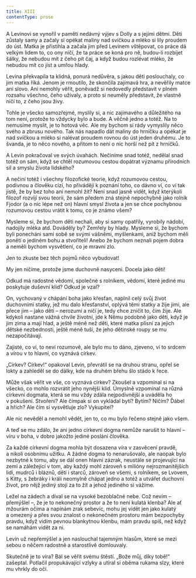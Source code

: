 ```yaml
---
title: XIII
contentType: prose
---
```


<section>

A Levinovi se vynořil v paměti nedávný výjev s Dolly a s jejími dětmi. Děti zůstaly samy a začaly si opékat maliny nad svíčkou a mléko si lily proudem do úst. Matka je přistihla a začala jim před Levinem vštěpovat, co práce dá velkým lidem to, co ony ničí, že ta práce se koná pro ně, budou-li rozbíjet šálky, že nebudou mít z čeho pít čaj, a když budou rozlévat mléko, že nebudou mít co jíst a umřou hlady.

Levina překvapila ta klidná, ponurá nedůvěra, s jakou děti poslouchaly, co jim matka říká. Jenom je rmoutilo, že skončila zajímavá hra, a nevěřily matce ani slovo. Ani nemohly věřit, poněvadž si nedovedly představit v plném rozsahu všechno, čeho užívaly, a proto si neuměly představit, že vlastně ničí to, z čeho jsou živy.

Tohle je všecko samozřejmé, myslily si, a nic zajímavého a důležitého na tom není, protože to vždycky bylo a bude. A věčně jedno a totéž. Na to nemusíme myslit, je to hotová věc. Ale my bychom si rády vymyslily něco svého a zbrusu nového. Tak nás napadlo dát maliny do hrníčku a opékat je nad svíčkou a mléko si nalévat proudem rovnou do úst jeden druhému. Je to švanda, je to něco nového, a přitom to není o nic horší než pít z hrníčků.

A Levin pokračoval ve svých úvahách. Nečiníme snad totéž, nedělal snad totéž on sám, když se chtěl rozumovou cestou dopátrat významu přírodních sil a smyslu života lidského?

A nečiní totéž i všechny filozofické teorie, když rozumovou cestou, podivnou a člověku cizí, ho přivádějí k poznání toho, co dávno ví, co ví tak jistě, že by bez toho ani nemohl žít? Není snad jasně vidět, když kterýkoli filozof rozvíjí svou teorii, že sám předem zná stejně nepochybně jako rolník Fjodor (a o nic lépe než on) hlavní smysl života a jen se chce pochybnou rozumovou cestou vrátit k tomu, co je známo všem?

Mysleme si, že bychom děti nechali, aby si samy opatřily, vyrobily nádobí, nadojily mléka atd. Dováděly by? Zemřely by hlady. Mysleme si, že bychom byli ponecháni sami sobě se svými vášněmi, myšlenkami, aniž bychom měli ponětí o jediném bohu a stvořiteli! Anebo že bychom neznali pojem dobra a neměli bychom vysvětlení, co je mravní zlo.

Jen to zkuste bez těch pojmů něco vybudovat!

My jen ničíme, protože jsme duchovně nasyceni. Docela jako děti!

Odkud má radostné vědomí, společné s rolníkem, vědomí, které jediné mu poskytuje duševní klid? Odkud je vzal?

On, vychovaný v chápání boha jako křesťan, naplnil celý svůj život duchovními statky, jež mu dalo křesťanství, oplývá těmi statky a žije jimi, ale přece jim – jako děti – nerozumí a ničí je, tedy chce zničit to, čím žije. Ale kdykoli nastane vážná chvíle životní, jde k Němu podobně jako děti, když je jim zima a mají hlad, a ještě méně než děti, které matka plísní za jejich dětské nezbednosti, ještě méně tuší, že jeho dětinské roupy se mu nezapočítávají.

Zajisté, co ví, to neví rozumově, ale bylo mu to dáno, zjeveno, ví to srdcem a vírou v to hlavní, co vyznává církev.

„Církev? Církev!“ opakoval Levin, převrátil se na druhou stranu, opřel se lokty a zahleděl se do dálky, kde na druhém břehu šlo stádo k řece.

Může však věřit ve vše, co vyznává církev? Zkoušel a vzpomínal si na všecko, co mohlo rozvrátit jeho nynější klid. Úmyslně vzpomínal na různá církevní dogmata, která se mu vždy zdála nejpodivnější a uváděla ho v pokušení. Stvoření? Ale čímpak si on vykládal bytí? Bytím? Ničím? Ďábel a hřích? Ale čím si vysvětluje zlo? Vykupitel?

Ale nic nevěděl a nemohl vědět, jen to, co mu bylo řečeno stejně jako všem.

A teď se mu zdálo, že ani jedno církevní dogma nemůže narušit to hlavní – víru v boha, v dobro jakožto jediné poslání člověka.

Za každé církevní dogma mohla být dosazena víra v zasvěcení pravdě, a nikoli osobnímu užitku. A žádné dogma to nenarušovalo, ale naopak bylo nezbytné k tomu, aby se dál onen hlavní zázrak, neustále se projevující na zemi a záležející v tom, aby každý mohl zároveň s milióny nejrozmanitějších lidí, mudrců i bláznů, dětí i starců, zároveň se všemi, s rolníkem, se Lvovem, s Kitty, s žebráky i králi neomylně chápat jedno a totéž a utvářet duchovní život, pro nějž jediný stojí za to žít a jehož jediného si vážíme.

Ležel na zádech a díval se na vysoké bezoblačné nebe. Což nevím – přemýšlel –, že je to nekonečný prostor a že to není kulatá klenba? Ale ať mžourám očima a napínám zrak sebevíc, mohu jej vidět jen jako kulatý a omezený a přes svou znalost o nekonečném prostoru mám bezpochyby pravdu, když vidím pevnou blankytnou klenbu, mám pravdu spíš, než když se namáhám vidět za ni.

Levin už nepřemýšlel a jen naslouchal tajemným hlasům, které se mezi sebou o něčem radostně a starostlivě domlouvaly.

Skutečně je to víra? Bál se věřit svému štěstí. „Bože můj, díky tobě!“ zašeptal. Potlačil propukávající vzlyky a utíral si oběma rukama slzy, které mu vhrkly do očí.

</section>
